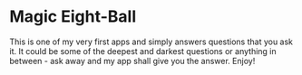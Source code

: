 # Magic Eight-Ball

This is one of my very first apps and simply answers questions that you ask it. It could be 
some of the deepest and darkest questions or anything in between - ask away and my app
shall give you the answer. Enjoy! 
